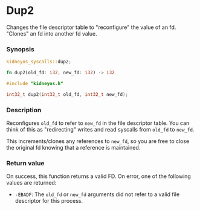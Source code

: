 # Dup2

Changes the file descriptor table to "reconfigure" the value of an fd. "Clones" an fd into another fd value.

### Synopsis

```rs
kidneyos_syscalls::dup2;

fn dup2(old_fd: i32, new_fd: i32) -> i32
```

```c
#include "kidneyos.h"

int32_t dup2(int32_t old_fd, int32_t new_fd);
```

### Description

Reconfigures `old_fd` to refer to `new_fd` in the file descriptor table.
You can think of this as "redirecting" writes and read syscalls from `old_fd` to `new_fd`.

This increments/clones any references to `new_fd`, so you are free to close the original fd knowing that a reference is maintained.

### Return value

On success, this function returns a valid FD. On error, one of the following values are returned:

- `-EBADF`: The `old_fd` or `new_fd` arguments did not refer to a valid file descriptor for this process.
